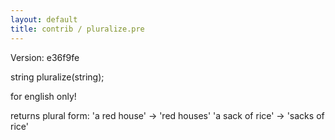 ```yaml
---
layout: default
title: contrib / pluralize.pre
---
```


Version: e36f9fe

string pluralize(string);

for english only!

returns plural form:
'a red house' -> 'red houses'
'a sack of rice' -> 'sacks of rice'
